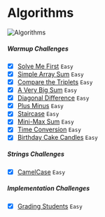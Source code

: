 # Algorithms
![Algorithms](https://img.shields.io/badge/Challanges-10_Complete-orange.svg) 

##### Warmup Challenges
- [x] [Solve Me First](Warmup/solve-me-first.swift) `Easy`
- [x] [Simple Array Sum](Warmup/simple-array-sum.swift) `Easy`
- [x] [Compare the Triplets](Warmup/compare-the-triplets.swift) `Easy`
- [x] [A Very Big Sum](Warmup/a-very-big-sum.swift) `Easy`
- [x] [Diagonal Difference](Warmup/diagonal-difference.swift) `Easy`
- [x] [Plus Minus](Warmup/plus-minus.swift) `Easy`
- [x] [Staircase](Warmup/staircase.swift) `Easy`
- [x] [Mini-Max Sum](Warmup/mini-max-sum.swift) `Easy`
- [x] [Time Conversion](Warmup/time-conversion.swift) `Easy`
- [x] [Birthday Cake Candles](Warmup/birthday-cake-candles.swift) `Easy`

##### Strings Challenges
- [x] [CamelCase](Strings/camelcase.swift) `Easy`

##### Implementation Challenges
- [x] [Grading Students](Implementation/grading-students.swift) `Easy`
